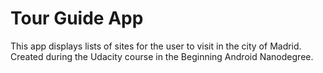 Tour Guide App
===================================

This app displays lists of sites for the user to visit in the city of Madrid.
Created during the Udacity course in the Beginning Android Nanodegree.